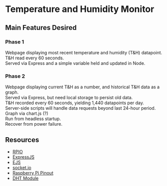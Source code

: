 # Temperature and Humidity Monitor

## Main Features Desired

### Phase 1
Webpage displaying most recent temperature and humidity (T&H) datapoint.  
T&H read every 60 seconds.  
Served via Express and a simple variable held and updated in Node.  

### Phase 2
Webpage displaying current T&H as a number, and historical T&H data as a graph.  
Served via Express, but need local storage to persist old data.  
T&H recorded every 60 seconds, yielding 1,440 datapoints per day.  
Server-side scripts will handle data requests beyond last 24-hour period.  
Graph via chart.js (?)  
Run from headless startup.  
Recover from power failure.  

## Resources
* [RPIO](https://www.npmjs.com/package/rpio)  
* [ExpressJS](https://expressjs.com/)  
* [EJS](https://ejs.co/)  
* [socket.io](https://socket.io/)  
* [Raspberry Pi Pinout](https://pinout.xyz/)  
* [DHT Module](https://github.com/momenso/node-dht-sensor)  